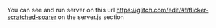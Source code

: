 You can see and run server on this url https://glitch.com/edit/#!/flicker-scratched-soarer оn the server.js section
